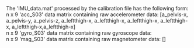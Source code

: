 The 'IMU_data.mat' processed by the calibration file has the following form:  
  n x 9  'acc_S03' data matrix containing raw accelerometer data: [a_pelvis-x, a_pelvis-y, a_pelvis-z, a_leftthigh-x, a_leftthigh-x, a_leftthigh-x, a_leftthigh-x, a_leftthigh-x,a_leftthigh-x]  
  n x 9  'gyro_S03' data matrix containing raw gyroscope data:   
  n x 9  'mag_S03' data matrix containing raw magnetometer data: []   
